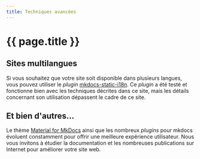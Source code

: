 ```yaml
---
title: Techniques avancées
---
```


# {{ page.title }}

## Sites multilangues

Si vous souhaitez que votre site soit disponible dans plusieurs langues, vous
pouvez utiliser le _plugin_ [mkdocs-static-i18n](https://ultrabug.github.io/mkdocs-static-i18n/).
Ce _plugin_ a été testé et fonctionne bien avec les techniques décrites dans ce site,
mais les détails concernant son utilisation dépassent le cadre de ce site.

## Et bien d'autres...

Le thème [Material for MkDocs](https://squidfunk.github.io/mkdocs-material/) ainsi
que les nombreux _plugins_ pour mkdocs évoluent constamment pour offrir une 
meilleure expérience utilisateur. Nous vous invitons à étudier la documentation
et les nombreuses publications sur Internet pour améliorer votre site web.